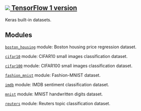 [ ![](https://tensorflow.google.cn/images/tf_logo_32px.png) TensorFlow 1
version](/versions/r1.15/api_docs/python/tf/compat/v2/keras/datasets)  
---  
  
Keras built-in datasets.

## Modules

[`boston_housing`](https://tensorflow.google.cn/api_docs/python/tf/compat/v2/keras/datasets/boston_housing)
module: Boston housing price regression dataset.

[`cifar10`](https://tensorflow.google.cn/api_docs/python/tf/compat/v2/keras/datasets/cifar10)
module: CIFAR10 small images classification dataset.

[`cifar100`](https://tensorflow.google.cn/api_docs/python/tf/compat/v2/keras/datasets/cifar100)
module: CIFAR100 small images classification dataset.

[`fashion_mnist`](https://tensorflow.google.cn/api_docs/python/tf/compat/v2/keras/datasets/fashion_mnist)
module: Fashion-MNIST dataset.

[`imdb`](https://tensorflow.google.cn/api_docs/python/tf/compat/v2/keras/datasets/imdb)
module: IMDB sentiment classification dataset.

[`mnist`](https://tensorflow.google.cn/api_docs/python/tf/compat/v2/keras/datasets/mnist)
module: MNIST handwritten digits dataset.

[`reuters`](https://tensorflow.google.cn/api_docs/python/tf/compat/v2/keras/datasets/reuters)
module: Reuters topic classification dataset.


